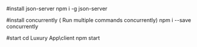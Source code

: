 #install json-server
npm i -g json-server

#install concurrently ( Run multiple commands concurrently)
npm i --save concurrently  

#start
cd Luxury App\client
npm start



